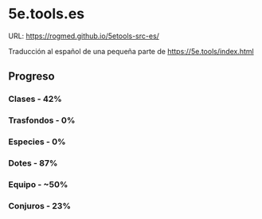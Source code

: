 # 5e.tools.es

URL: https://rogmed.github.io/5etools-src-es/

Traducción al español de una pequeña parte de https://5e.tools/index.html

## Progreso

### Clases - 42%
### Trasfondos - 0%
### Especies - 0%
### Dotes - 87%
### Equipo - ~50%
### Conjuros - 23%
